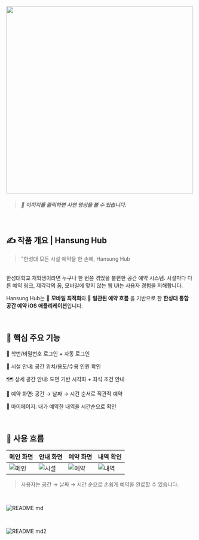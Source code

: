 <a href="https://youtu.be/RlaVpX3FA3k" target="_blank">
  <img src="https://github.com/user-attachments/assets/7942f426-6f0f-4d26-a645-6e03b386785e" width="500"/>
</a>

> ##### 🎥 이미지를 클릭하면 시연 영상을 볼 수 있습니다.


<br>

## ✍️  **작품 개요  | Hansung Hub**

> "한성대 모든 시설 예약을 한 손에, Hansung Hub <br>

<br> 한성대학교 재학생이라면 누구나 한 번쯤 겪었을
불편한 공간 예약 시스템.
시설마다 다른 예약 링크, 제각각의 폼,
모바일에 맞지 않는 웹 UI는 사용자 경험을 저해합니다.
<br>

Hansung Hub는
📱 **모바일 최적화**와 🧩 **일관된 예약 흐름** 을 기반으로 한
**한성대 통합 공간 예약 iOS 애플리케이션**입니다.

<br>

##  **🚀 핵심 주요 기능**

🔐 학번/비밀번호 로그인 + 자동 로그인

🏢 시설 안내: 공간 위치/용도/수용 인원 확인

🗺️ 상세 공간 안내: 도면 기반 시각화 + 좌석 조건 안내

📆 예약 화면: 공간 → 날짜 → 시간 순서로 직관적 예약

📄 마이페이지: 내가 예약한 내역을 시간순으로 확인

<br>

## 📲 사용 흐름

| 메인 화면 | 안내 화면 | 예약 화면 | 내역 확인 |
|-----------|-----------|------------|------------|
| ![메인](https://github.com/user-attachments/assets/dafd809f-e3e9-4751-b8b5-44da4ef87257) | ![시설](https://github.com/user-attachments/assets/ffeb1d53-b7b8-4632-8572-d89612063e2f) | ![예약](https://github.com/user-attachments/assets/dcef7fe7-a077-4f3d-8328-837a42bde6fc) | ![내역](https://github.com/user-attachments/assets/0a62c98d-a9da-4daa-9d3d-9d43583d3b9c)|
> 사용자는 공간 → 날짜 → 시간 순으로 손쉽게 예약을 완료할 수 있습니다.

<br>

![README md](https://github.com/user-attachments/assets/6073bcf0-9253-4b0b-85cf-147dd0c4f321)

<br>


![README md2](https://github.com/user-attachments/assets/eb0db53b-b468-46ec-a912-95300d97b321)


